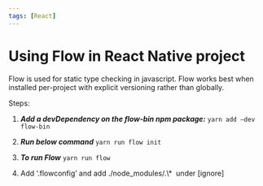 ```yaml
---
tags: [React]
---
```


# Using Flow in React Native project
<!--markdownlint-disable MD013 MD029 MD036 MD024 MD033 MD040 MD042 MD001 MD051 MD025 MD052-->
Flow is used for static type checking in javascript. Flow works best when installed per-project with explicit versioning rather than globally.

<!--truncate-->

Steps:

1. ***Add a devDependency on the flow-bin npm package:***
`yarn add –dev flow-bin`

2. ***Run below command***
`yarn run flow init`

3. ***To run Flow***
`yarn run flow`

4. Add ‘.flowconfig’ and add ./node\_modules/.\\\*  under \[ignore\]
